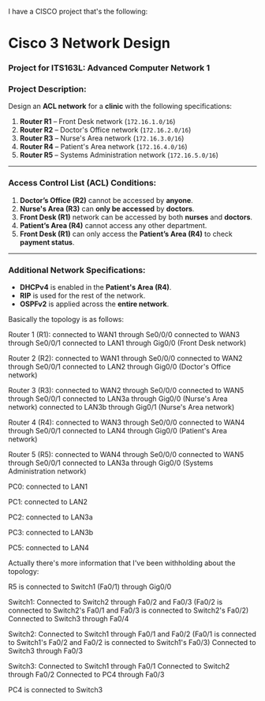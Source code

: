 I have a CISCO project that's the following:

# **Cisco 3 Network Design**

### **Project for ITS163L: Advanced Computer Network 1**

### **Project Description:**

Design an **ACL network** for a **clinic** with the following specifications:

1. **Router R1** – Front Desk network (`172.16.1.0/16`)
2. **Router R2** – Doctor's Office network (`172.16.2.0/16`)
3. **Router R3** – Nurse's Area network (`172.16.3.0/16`)
4. **Router R4** – Patient's Area network (`172.16.4.0/16`)
5. **Router R5** – Systems Administration network (`172.16.5.0/16`)

---

### **Access Control List (ACL) Conditions:**

1. **Doctor’s Office (R2)** cannot be accessed by **anyone**.
2. **Nurse's Area (R3)** can **only be accessed** by **doctors**.
3. **Front Desk (R1)** network can be accessed by both **nurses** and **doctors**.
4. **Patient’s Area (R4)** cannot access any other department.
5. **Front Desk (R1)** can only access the **Patient’s Area (R4)** to check **payment status**.

---

### **Additional Network Specifications:**

- **DHCPv4** is enabled in the **Patient's Area (R4)**.
- **RIP** is used for the rest of the network.
- **OSPFv2** is applied across the **entire network**.

Basically the topology is as follows:

Router 1 (R1):
connected to WAN1 through Se0/0/0
connected to WAN3 through Se0/0/1
connected to LAN1 through Gig0/0 (Front Desk network)

Router 2 (R2):
connected to WAN1 through Se0/0/0
connected to WAN2 through Se0/0/1
connected to LAN2 through Gig0/0  (Doctor's Office network)

Router 3 (R3):
connected to WAN2 through Se0/0/0
connected to WAN5 through Se0/0/1
connected to LAN3a through Gig0/0 (Nurse's Area network)
connected to LAN3b through Gig0/1 (Nurse's Area network)

Router 4 (R4):
connected to WAN3 through Se0/0/0
connected to WAN4 through Se0/0/1
connected to LAN4 through Gig0/0 (Patient's Area network)

Router 5 (R5):
connected to WAN4 through Se0/0/0
connected to WAN5 through Se0/0/1
connected to LAN3a through Gig0/0 (Systems Administration network)

PC0:
connected to LAN1

PC1:
connected to LAN2

PC2:
connected to LAN3a

PC3:
connected to LAN3b

PC5:
connected to LAN4


Actually there's more information that I've been withholding about the topology:

R5 is connected to Switch1 (Fa0/1) through Gig0/0

Switch1:
Connected to Switch2 through Fa0/2 and Fa0/3 (Fa0/2 is connected to Switch2's Fa0/1 and Fa0/3 is connected to Switch2's Fa0/2)
Connected to Switch3 through Fa0/4

Switch2:
Connected to Switch1 through Fa0/1 and Fa0/2 (Fa0/1 is connected to Switch1's Fa0/2 and Fa0/2 is connected to Switch1's Fa0/3)
Connected to Switch3 through Fa0/3

Switch3:
Connected to Switch1 through Fa0/1
Connected to Switch2 through Fa0/2
Connected to PC4 through Fa0/3

PC4 is connected to Switch3













